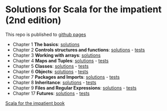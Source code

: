 # Solutions for Scala for the impatient (2nd edition)

  This repo is published to [github pages](https://lcguerrerocovo.github.io/scala-impatient/)
  
  - Chapter 1 **The basics**: [solutions](src/main/scala/impatient_exercises/Chapter01.scala)
  - Chapter 2 **Controls structures and functions**: [solutions](src/main/scala/impatient_exercises/Chapter02.scala) - [tests](src/test/scala/impatient_exercises/Chapter02Test.scala)
  - Chapter 3 **Working with arrays**: [solutions](src/main/scala/impatient_exercises/Chapter03.scala)
  - Chapter 4 **Maps and Tuples**: [solutions](src/main/scala/impatient_exercises/Chapter04.scala) - [tests](src/test/scala/impatient_exercises/Chapter04Test.scala)
  - Chapter 5 **Classes**: [solutions](src/main/scala/impatient_exercises/Chapter05.scala) - [tests](src/test/scala/impatient_exercises/Chapter05Test.scala)
  - Chapter 6 **Objects**: [solutions](src/main/scala/impatient_exercises/Chapter06.scala) - [tests](src/test/scala/impatient_exercises/Chapter06Test.scala)
  - Chapter 7 **Packages and Imports**: [solutions](src/main/scala/impatient_exercises/Chapter07.scala) - [tests](src/test/scala/impatient_exercises/Chapter07Test.scala)  
  - Chapter 8 **Inheritance**: [solutions](src/main/scala/impatient_exercises/Chapter08.scala) - [tests](src/test/scala/impatient_exercises/Chapter08Test.scala)
  - Chapter 9 **Files and Regular Expressions**: [solutions](src/main/scala/impatient_exercises/Chapter09.scala) - [tests](src/test/scala/impatient_exercises/Chapter09Test.scala)
  - Chapter 17 **Futures**: [solutions](src/main/scala/impatient_exercises/Chapter17.scala) - [tests](src/test/scala/impatient_exercises/Chapter17Test.scala)

  [Scala for the impatient book](https://horstmann.com/scala/)
